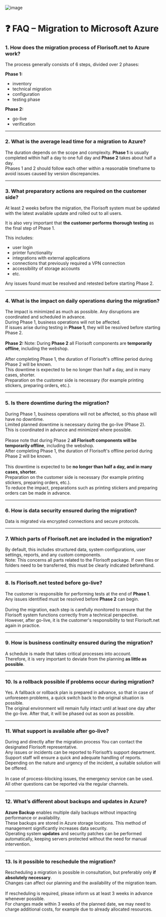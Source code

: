 ![image](https://github.com/user-attachments/assets/8e9c7f74-e147-40ec-8c9c-39bf924a08fb)


# ❓ FAQ – Migration to Microsoft Azure

### 1. How does the migration process of Florisoft.net to Azure work?  
The process generally consists of 6 steps, divided over 2 phases:  

**Phase 1:**  
- inventory  
- technical migration  
- configuration  
- testing phase  

**Phase 2:**  
- go-live  
- verification  

---

### 2. What is the average lead time for a migration to Azure?  

The duration depends on the scope and complexity.
**Phase 1** is usually completed within half a day to one full day and **Phase 2** takes about half a day.   
Phases 1 and 2 should follow each other within a reasonable timeframe to avoid issues caused by version discrepancies.

---

### 3. What preparatory actions are required on the customer side?  
At least 2 weeks before the migration, the Florisoft system must be updated with the latest available update and rolled out to all users.  

It is also very important that **the customer performs thorough testing** as the final step of Phase 1.  

This includes:  
- user login   
- printer functionality
- integrations with external applications
- connections that previously required a VPN connection
- accessibility of storage accounts  
- etc.  

Any issues found must be resolved and retested before starting Phase 2.

---

### 4. What is the impact on daily operations during the migration?  
The impact is minimized as much as possible. Any disruptions are coordinated and scheduled in advance. <br>
During Phase 1, business operations will not be affected. <br>
If issues arise during testing in **Phase 1**, they will be resolved before starting Phase 2. <br><br>
**Phase 2:**
Note: During **Phase 2** all Florisoft components are **temporarily offline**, including the webshop. <br><br>
After completing Phase 1, the duration of Florisoft's offline period during Phase 2 will be known. <br>
This downtime is expected to be no longer than half a day, and in many cases, shorter.<br>
Preparation on the customer side is necessary (for example printing stickers, preparing orders, etc.).

---

### 5. Is there downtime during the migration?  
During Phase 1, business operations will not be affected, so this phase will have no downtime.<br>
Limited planned downtime is necessary during the go-live (Phase 2).<br>
This is coordinated in advance and minimized where possible.<br>
<br>
Please note that during Phase 2 **all Florisoft components will be temporarily offline**, including the webshop.  <br>
After completing Phase 1, the duration of Florisoft's offline period during Phase 2 will be known. <br><br>
This downtime is expected to be **no longer than half a day, and in many cases, shorter.**<br>
Preparation on the customer side is necessary (for example printing stickers, preparing orders, etc.).<br>
To reduce the impact, preparations such as printing stickers and preparing orders can be made in advance.

---

### 6. How is data security ensured during the migration?  
Data is migrated via encrypted connections and secure protocols.

---

### 7. Which parts of Florisoft.net are included in the migration?  
By default, this includes structured data, system configurations, user settings, reports, and any custom components. <br>
Note: This concerns all parts related to the Florisoft package. If own files or folders need to be transferred, this must be clearly indicated beforehand.

---

### 8. Is Florisoft.net tested before go-live?  
The customer is responsible for performing tests at the end of **Phase 1**.<br>
Any issues identified must be resolved before **Phase 2** can begin.<br>
<br>
During the migration, each step is carefully monitored to ensure that the Florisoft system functions correctly from a technical perspective.<br>
However, after go-live, it is the customer's responsibility to test Florisoft.net again in practice.<br>

---

### 9. How is business continuity ensured during the migration?  
A schedule is made that takes critical processes into account.   
Therefore, it is very important to deviate from the planning **as little as possible**. <br>

---

### 10. Is a rollback possible if problems occur during migration?  
Yes. A fallback or rollback plan is prepared in advance, so that in case of unforeseen problems, a quick switch back to the original situation is possible.<br>
The original environment will remain fully intact until at least one day after the go-live. After that, it will be phased out as soon as possible.

---

### 11. What support is available after go-live?  
During and directly after the migration process You can contact the designated Florisoft representative.<br>
Any issues or incidents can be reported to Florisoft’s support department.   
Support staff will ensure a quick and adequate handling of reports.   
Depending on the nature and urgency of the incident, a suitable solution will be offered. <br>  
In case of process-blocking issues, the emergency service can be used.  
All other questions can be reported via the regular channels.

---

### 12. What’s different about backups and updates in Azure?  
**Azure Backup** enables multiple daily backups without impacting performance or availability. <br>
These backups are stored in Azure storage locations. This method of management significantly increases data security.<br>
Operating system **updates** and security patches can be performed automatically, keeping servers protected without the need for manual intervention.

---

### 13. Is it possible to reschedule the migration?
Rescheduling a migration is possible in consultation, but preferably only **if absolutely necessary**.<br>
Changes can affect our planning and the availability of the migration team.<br>
<br>
If rescheduling is required, please inform us at least 3 weeks in advance whenever possible.<br>
For changes made within 3 weeks of the planned date, we may need to charge additional costs, for example due to already allocated resources.<br>
